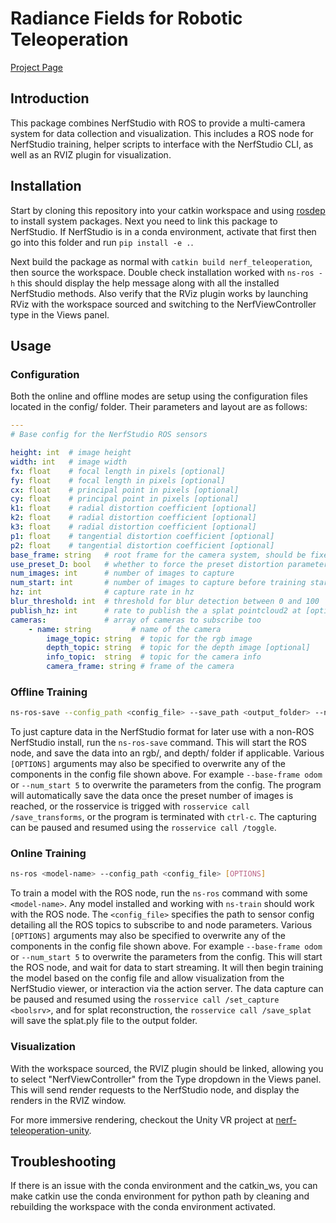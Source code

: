# Radiance Fields for Robotic Teleoperation

[Project Page](https://leggedrobotics.github.io/rffr.github.io/)

## Introduction

This package combines NerfStudio with ROS to provide a multi-camera system for data collection and visualization. This includes a ROS node for NerfStudio training, helper scripts to interface with the NerfStudio CLI, as well as an RVIZ plugin for visualization.

## Installation

Start by cloning this repository into your catkin workspace and using [rosdep](http://wiki.ros.org/rosdep) to install system packages. Next you need to link this package to NerfStudio. If NerfStudio is in a conda environment, activate that first then go into this folder and run `pip install -e .`.

Next build the package as normal with `catkin build nerf_teleoperation`, then source the workspace. Double check installation worked with `ns-ros -h` this should display the help message along with all the installed NerfStudio methods. Also verify that the RViz plugin works by launching RViz with the workspace sourced and switching to the NerfViewController type in the Views panel.


## Usage
### Configuration

Both the online and offline modes are setup using the configuration files located in the config/ folder. Their parameters and layout are as follows:
```yaml
---
# Base config for the NerfStudio ROS sensors

height: int  # image height
width: int   # image width
fx: float    # focal length in pixels [optional]
fy: float    # focal length in pixels [optional]
cx: float    # principal point in pixels [optional]
cy: float    # principal point in pixels [optional]
k1: float    # radial distortion coefficient [optional]
k2: float    # radial distortion coefficient [optional]
k3: float    # radial distortion coefficient [optional]
p1: float    # tangential distortion coefficient [optional]
p2: float    # tangential distortion coefficient [optional]
base_frame: string   # root frame for the camera system, should be fixed such as "world" or "map"
use_preset_D: bool   # whether to force the preset distortion parameters [optional]
num_images: int      # number of images to capture
num_start: int       # number of images to capture before training starts, defaults to all images [optional]
hz: int              # capture rate in hz
blur_threshold: int  # threshold for blur detection between 0 and 100
publish_hz: int      # rate to publish the a splat pointcloud2 at [optional]
cameras:             # array of cameras to subscribe too
	- name: string         # name of the camera
		image_topic: string  # topic for the rgb image
		depth_topic: string  # topic for the depth image [optional]
		info_topic:  string  # topic for the camera info
		camera_frame: string # frame of the camera

```

### Offline Training

```bash
ns-ros-save --config_path <config_file> --save_path <output_folder> --no-run-on-start [OPTIONS]
```

To just capture data in the NerfStudio format for later use with a non-ROS NerfStudio install, run the `ns-ros-save` command. This will start the ROS node, and save the data into an rgb/, and depth/ folder if applicable. Various `[OPTIONS]` arguments may also be specified to overwrite any of the components in the config file shown above. For example `--base-frame odom` or `--num_start 5` to overwrite the parameters from the config. The program will automatically save the data once the preset number of images is reached, or the rosservice is trigged with `rosservice call /save_transforms`, or the program is terminated with `ctrl-c`. The capturing can be paused and resumed using the `rosservice call /toggle`.


### Online Training
````bash
ns-ros <model-name> --config_path <config_file> [OPTIONS]
````

To train a model with the ROS node, run the `ns-ros` command with some `<model-name>`. Any model installed and working with `ns-train` should work with the ROS node. The `<config_file>` specifies the path to sensor config detailing all the ROS topics to subscribe to and node parameters. Various `[OPTIONS]` arguments may also be specified to overwrite any of the components in the config file shown above. For example `--base-frame odom` or `--num_start 5` to overwrite the parameters from the config. This will start the ROS node, and wait for data to start streaming. It will then begin training the model based on the config file and allow visualization from the NerfStudio viewer, or interaction via the action server. The data capture can be paused and resumed using the `rosservice call /set_capture <boolsrv>`, and for splat reconstruction, the `rosservice call /save_splat` will save the splat.ply file to the output folder.


### Visualization
With the workspace sourced, the RVIZ plugin should be linked, allowing you to select "NerfViewController" from the Type dropdown in the Views panel. This will send render requests to the NerfStudio node, and display the renders in the RVIZ window.

For more immersive rendering, checkout the Unity VR project at [nerf-teleoperation-unity](https://github.com/leggedrobotics/unity_ros_teleoperation).



## Troubleshooting
If there is an issue with the conda environment and the catkin_ws, you can make catkin use the conda environment for python path by cleaning and rebuilding the workspace with the conda environment activated.
